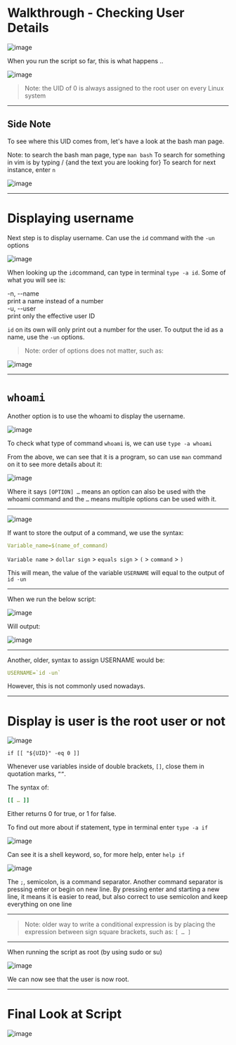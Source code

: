 # Walkthrough - Checking User Details 



![image](https://user-images.githubusercontent.com/107522496/201332846-7857be94-0d24-4def-bb3d-4b85d7bfa763.png)

When you run the script so far, this is what happens ..

![image](https://user-images.githubusercontent.com/107522496/201332917-23512007-1e3c-470f-ba72-b161f534f8c9.png)

> Note: the UID of 0 is always assigned to the root user on every Linux system 

---
## Side Note 

To see where this UID comes from, let's have a look at the bash man page. 

Note: to search the bash man page, type `man bash`
To search for something in vim is by typing / {and the text you are looking for}
To search for next instance, enter `n`

![image](https://user-images.githubusercontent.com/107522496/201333169-155b6f6c-ea74-488d-9180-b96ffe10efbc.png)

---

# Displaying username 


Next step is to display username. Can use the `id` command with the `-un` options

![image](https://user-images.githubusercontent.com/107522496/201333283-55a0995a-8905-4ca3-adcd-ec16efbe2a75.png)

When looking up the `id`command, can type in terminal `type -a id`. Some of what you will see is: 

-n, --name  <br />
    print a name instead of a number  <br />
-u, --user  <br />
    print only the effective user ID  <br />
              
`id` on its own will only print out a number for the user. To output the id as a name, use the `-un` options.

> Note: order of options does not matter, such as:

![image](https://user-images.githubusercontent.com/107522496/201333815-dbd4e12b-f4f9-43e4-9a77-e3344594bde4.png)

--- 

# `whoami`

Another option is to use the whoami to display the username. 

![image](https://user-images.githubusercontent.com/107522496/201333891-487cdab2-6dd2-4e82-9ce4-9b0a80da111e.png)

To check what type of command `whoami` is, we can use `type -a whoami`

From the above, we can see that it is a program, so can use `man` command on it to see more details about it:

![image](https://user-images.githubusercontent.com/107522496/201334048-5e2a644e-1153-4177-b4b5-5746e79b9497.png)

Where it says `[OPTION] …` means an option can also be used with the whoami command and the `…` means multiple options can be used with it. 

--- 

![image](https://user-images.githubusercontent.com/107522496/201334114-bbb3c704-49aa-4b95-93e3-7ae64651e199.png)

If want to store the output of a command, we use the syntax:

```yaml
Variable_name=$(name_of_command)
```
`Variable name` > `dollar sign` > `equals sign` > `(` > `command` > `)` 

This will mean, the value of the variable `USERNAME` will equal to the output of `id -un`

---

When we run the below script:

![image](https://user-images.githubusercontent.com/107522496/201334257-abcf6e40-ef44-4dc6-a01a-d847dfc04ab7.png)

Will output:

![image](https://user-images.githubusercontent.com/107522496/201334576-4f258b38-da73-4e99-9a4e-fe3b8ed24f8e.png)

---

Another, older, syntax to assign USERNAME would be:
```yaml
USERNAME=`id -un`
```
However, this is not commonly used nowadays. 

---

# Display is user is the root user or not 

![image](https://user-images.githubusercontent.com/107522496/201334722-61f0488d-1655-4472-9f93-7d8c0d33ddb3.png)

`if [[ "${UID}" -eq 0 ]]`

Whenever use variables inside of double brackets, `[]`, close them in quotation marks, `””`. 

The syntax of:

```yaml
[[ … ]]
```

Either returns 0 for true, or 1 for false.

To find out more about if statement, type in terminal enter `type -a if`

![image](https://user-images.githubusercontent.com/107522496/201334878-710b0aad-4568-4ff9-a666-6d17c823c44c.png)

Can see it is a shell keyword, so, for  more help, enter `help if`

![image](https://user-images.githubusercontent.com/107522496/201334962-06e631d5-20e4-47d3-82a6-9efdf78e84f6.png)

The `;`, semicolon, is a command separator. Another command separator is pressing enter or begin on new line.
By pressing enter and starting a new line, it means it is easier to read, but also correct to use semicolon and keep everything on one line

---

> Note: older way to write a conditional expression is by placing the expression between sign square brackets, such as: 
`[ … ]`  

---

When running the script as root (by using sudo or su) 

![image](https://user-images.githubusercontent.com/107522496/201335151-e5ad114a-32c3-4aaa-8be7-05ffa911a692.png)

We can now see that the user is now root. 

---

# Final Look at Script 

![image](https://user-images.githubusercontent.com/107522496/201337614-ecef4ea8-905c-47bd-aecf-9d45a9d5e667.png)
